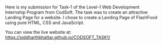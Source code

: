 Here is my submission for Task-1 of the Level-1 Web Development Internship Program from CodSoft. The task was to create an attractive Landing Page for a website. I chose to create a Landing Page of FlashFood using pure HTML, CSS and JavaScript.

You can view the live website at: https://siddharthkhattar.github.io/CODSOFT_TASK1/